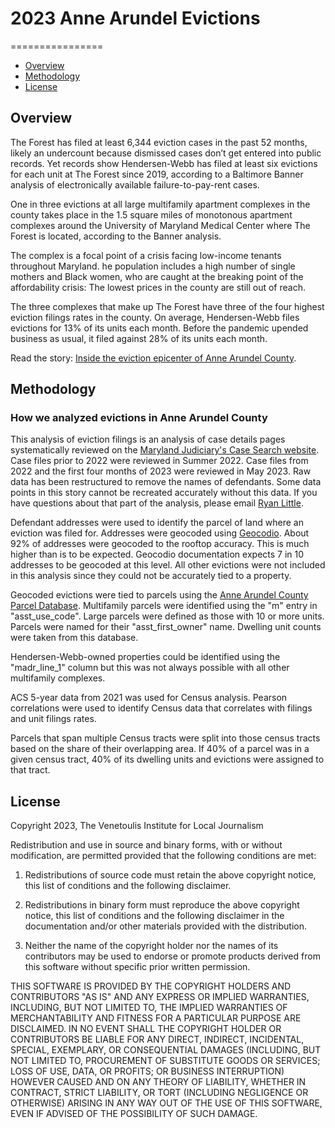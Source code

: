 # 2023 Anne Arundel Evictions
================
- [Overview](#overview)
- [Methodology](#method)
- [License](#license)


## Overview


The Forest has filed at least 6,344 eviction cases in the past 52 months, likely an undercount because dismissed cases don’t get entered into public records. Yet records show Hendersen-Webb has filed at least six evictions for each unit at The Forest since 2019, according to a Baltimore Banner analysis of electronically available failure-to-pay-rent cases.


One in three evictions at all large multifamily apartment complexes in the county takes place in the 1.5 square miles of monotonous apartment complexes around the University of Maryland Medical Center where The Forest is located, according to the Banner analysis.


The complex is a focal point of a crisis facing low-income tenants throughout Maryland. he population includes a high number of single mothers and Black women, who are caught at the breaking point of the affordability crisis: The lowest prices in the county are still out of reach.


The three complexes that make up The Forest have three of the four highest eviction filings rates in the county. On average, Hendersen-Webb files evictions for 13% of its units each month. Before the pandemic upended business as usual, it filed against 28% of its units each month.


Read the story: [Inside the eviction epicenter of Anne Arundel County](www.thebaltimorebanner.com//community/housing/eviction-anne-arundel-county-glen-burnie-TMT674HSCVAMVHGORXG4Y2IIRY/).


<a id="method"></a>


## Methodology
### How we analyzed evictions in Anne Arundel County


This analysis of eviction filings is an analysis of case details pages systematically reviewed on the [Maryland Judiciary's Case Search website](https://casesearch.courts.state.md.us/casesearch/inquiry-index.jsp). Case files prior to 2022 were reviewed in Summer 2022. Case files from 2022 and the first four months of 2023 were reviewed in May 2023. Raw data has been restructured to remove the names of defendants. Some data points in this story cannot be recreated accurately without this data. If you have questions about that part of the analysis, please email [Ryan Little](mailto:ryan.little@thebaltimorebanner.com).


Defendant addresses were used to identify the parcel of land where an eviction was filed for. Addresses were geocoded using [Geocodio](https://www.geocod.io/). About 92% of addresses were geocoded to the rooftop accuracy. This is much higher than is to be expected. Geocodio documentation expects 7 in 10 addresses to be geocoded at this level. All other evictions were not included in this analysis since they could not be accurately tied to a property.


Geocoded evictions were tied to parcels using the [Anne Arundel County Parcel Database](https://opendata.aacounty.org/datasets/AnneArundelMD::parcels-12/explore). Multifamily parcels were identified using the "m" entry in "asst_use_code". Large parcels were defined as those with 10 or more units. Parcels were named for their "asst_first_owner" name. Dwelling unit counts were taken from this database.


Hendersen-Webb-owned properties could be identified using the "madr_line_1" column but this was not always possible with all other multifamily complexes.


ACS 5-year data from 2021 was used for Census analysis. Pearson correlations were used to identify Census data that correlates with filings and unit filings rates.


Parcels that span multiple Census tracts were split into those census tracts based on the share of their overlapping area. If 40% of a parcel was in a given census tract, 40% of its dwelling units and evictions were assigned to that tract.


<a id="license"></a>


## License


Copyright 2023, The Venetoulis Institute for Local Journalism


Redistribution and use in source and binary forms, with or without modification, are permitted provided that the following conditions are met:


1. Redistributions of source code must retain the above copyright notice, this list of conditions and the following disclaimer.


2. Redistributions in binary form must reproduce the above copyright notice, this list of conditions and the following disclaimer in the documentation and/or other materials provided with the distribution.


3. Neither the name of the copyright holder nor the names of its contributors may be used to endorse or promote products derived from this software without specific prior written permission.


THIS SOFTWARE IS PROVIDED BY THE COPYRIGHT HOLDERS AND CONTRIBUTORS "AS IS" AND ANY EXPRESS OR IMPLIED WARRANTIES, INCLUDING, BUT NOT LIMITED TO, THE IMPLIED WARRANTIES OF MERCHANTABILITY AND FITNESS FOR A PARTICULAR PURPOSE ARE DISCLAIMED. IN NO EVENT SHALL THE COPYRIGHT HOLDER OR CONTRIBUTORS BE LIABLE FOR ANY DIRECT, INDIRECT, INCIDENTAL, SPECIAL, EXEMPLARY, OR CONSEQUENTIAL DAMAGES (INCLUDING, BUT NOT LIMITED TO, PROCUREMENT OF SUBSTITUTE GOODS OR SERVICES; LOSS OF USE, DATA, OR PROFITS; OR BUSINESS INTERRUPTION) HOWEVER CAUSED AND ON ANY THEORY OF LIABILITY, WHETHER IN CONTRACT, STRICT LIABILITY, OR TORT (INCLUDING NEGLIGENCE OR OTHERWISE) ARISING IN ANY WAY OUT OF THE USE OF THIS SOFTWARE, EVEN IF ADVISED OF THE POSSIBILITY OF SUCH DAMAGE.
